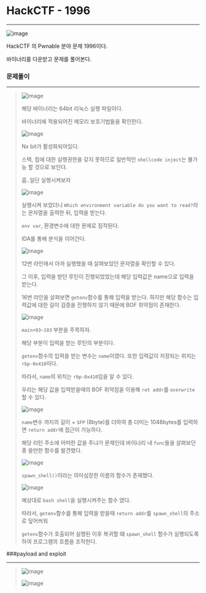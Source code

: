 # HackCTF - 1996

---



![image](https://user-images.githubusercontent.com/33051018/69313061-e0c4fd00-0c73-11ea-9b44-803d6a791c8f.png)

HackCTF 의 Pwnable 분야 문제 1996이다.

바이너리를 다운받고 문제를 풀어본다.



### 문제풀이

---

>![image](https://user-images.githubusercontent.com/33051018/69313303-84161200-0c74-11ea-8c81-eaf80ab45b69.png)
>
>해당 바이너리는 64bit 리눅스 실행 파일이다.
>
>바이너리에 적용되어진 메모리 보호기법들을 확인한다.
>
>![image](https://user-images.githubusercontent.com/33051018/69313177-297cb600-0c74-11ea-8222-0871becc9a7a.png)
>
>Nx bit가 활성화되어있다.
>
>스택, 힙에 대한 실행권한을 갖지 못하므로 일반적인 `shellcode inject`는 불가능 할 것으로 보인다.
>
>흠..일단 실행시켜보자
>
>![image](https://user-images.githubusercontent.com/33051018/69313248-5a5ceb00-0c74-11ea-9bdc-4a9f1c33b0ef.png)
>
>실행시켜 보았더니 `Which environment variable do you want to read?`라는 문자열을 출력한 뒤, 입력을 받는다.
>
>`env var`, 환경변수에 대한 문제로 짐작된다.
>
>IDA를 통해 분석을 이어간다.
>
>![image](https://user-images.githubusercontent.com/33051018/69313361-af006600-0c74-11ea-99ca-61808bc12a3c.png)
>
>12번 라인에서 아까 실행했을 때 살펴보았던 문자열을 확인할 수 있다.
>
>그 이후, 입력을 받던 루틴이 진행되었었는데 해당 입력값은 name으로 입력을 받는다.
>
>16번 라인을 살펴보면 `getenv`함수를 통해 입력을 받는다. 하지만 해당 함수는 입력값에 대한 길이 검증을 진행하지 않기 때문에 BOF 취약점이 존재한다.
>
>![image](https://user-images.githubusercontent.com/33051018/69313486-056da480-0c75-11ea-9902-54592094204d.png)
>
>`main+93~103` 부분을 주목하자.
>
>해당 부분이 입력을 받는 루틴의 부분이다.
>
>`getenv`함수의 입력을 받는 변수는 `name`이였다. 또한 입력값이 저장되는 위치는 `rbp-0x410`이다.
>
>따라서, `name`의 위치는 `rbp-0x410`임을 알 수 있다.
>
>우리는 해당 값을 입력받을때의 BOF 취약점을 이용해 `ret addr`를 `overwrite`할 수 있다.
>
>![image](https://user-images.githubusercontent.com/33051018/69313600-62695a80-0c75-11ea-8082-3522d7d2e346.png)
>
>`name`변수 까지의 길이 + `SFP` (8byte)를 더하여 총 더미는 1048bytes를 입력하면 `return addr`에 접근이 가능하다.
>
>해당 리턴 주소에 어떠한 값을 주냐가 문제인데 바이너리 내 `func`들을 살펴보던 중 쓸만한 함수를 발견했다.
>
>![image](https://user-images.githubusercontent.com/33051018/69313679-99d80700-0c75-11ea-9650-88dae171e06a.png)
>
>`spawn_shell()`이라는 의미심장한 이름의 함수가 존재했다.
>
>![image](https://user-images.githubusercontent.com/33051018/69313873-1b2f9980-0c76-11ea-8de8-dcff488fdc30.png)
>
>예상대로 `bash shell`을 실행시켜주는 함수 였다.
>
>따라서, `getenv`함수를 통해 입력을 받을때 `return addr`를 `spawn_shell`의 주소로 덮어씌워
>
>`getenv`함수가 호출되어 실행된 이후 복귀할 떄  `spawn_shell` 함수가 실행되도록 하여 프로그램의 흐름을 조작한다.



###payload and exploit

---

>![image](https://user-images.githubusercontent.com/33051018/69314374-52527a80-0c77-11ea-9e3e-862d5e0b1d38.png)
>
>
>![image](https://user-images.githubusercontent.com/33051018/69314531-ba08c580-0c77-11ea-8285-cfa35603b3ea.png)
>
>